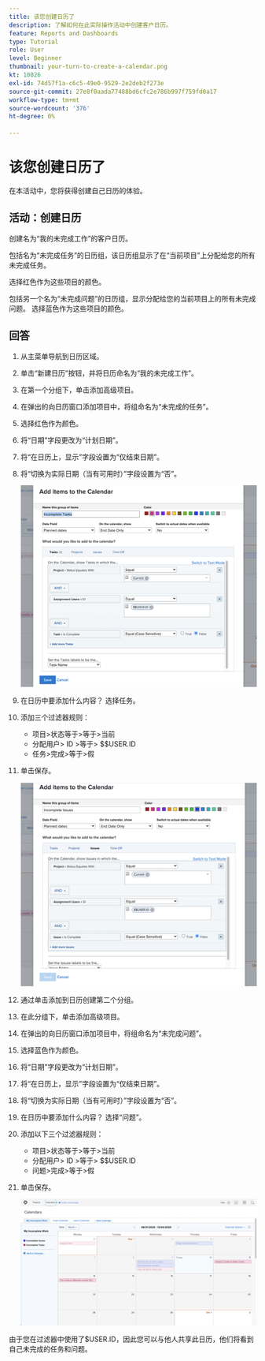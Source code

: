 ```yaml
---
title: 该您创建日历了
description: 了解如何在此实际操作活动中创建客户日历。
feature: Reports and Dashboards
type: Tutorial
role: User
level: Beginner
thumbnail: your-turn-to-create-a-calendar.png
kt: 10026
exl-id: 74d57f1a-c6c5-49e0-9529-2e2deb2f273e
source-git-commit: 27e8f0aada77488bd6cfc2e786b997f759fd0a17
workflow-type: tm+mt
source-wordcount: '376'
ht-degree: 0%

---
```


# 该您创建日历了

在本活动中，您将获得创建自己日历的体验。

## 活动：创建日历

创建名为“我的未完成工作”的客户日历。

包括名为“未完成任务”的日历组，该日历组显示了在“当前项目”上分配给您的所有未完成任务。

选择红色作为这些项目的颜色。

包括另一个名为“未完成问题”的日历组，显示分配给您的当前项目上的所有未完成问题。 选择蓝色作为这些项目的颜色。

## 回答

1. 从主菜单导航到日历区域。
1. 单击“新建日历”按钮，并将日历命名为“我的未完成工作”。
1. 在第一个分组下，单击添加高级项目。
1. 在弹出的向日历窗口添加项目中，将组命名为“未完成的任务”。
1. 选择红色作为颜色。
1. 将“日期”字段更改为“计划日期”。
1. 将“在日历上，显示”字段设置为“仅结束日期”。
1. 将“切换为实际日期（当有可用时）”字段设置为“否”。

   ![向日历中添加项目的屏幕图像](assets/calendar-activity-1.png)

1. 在日历中要添加什么内容？ 选择任务。
1. 添加三个过滤器规则：

   * 项目>状态等于>等于>当前
   * 分配用户> ID >等于> $$USER.ID
   * 任务>完成>等于>假

1. 单击保存。

   ![向日历中添加项目的屏幕图像](assets/calendar-activity-2.png)

1. 通过单击添加到日历创建第二个分组。
1. 在此分组下，单击添加高级项目。
1. 在弹出的向日历窗口添加项目中，将组命名为“未完成问题”。
1. 选择蓝色作为颜色。
1. 将“日期”字段更改为“计划日期”。
1. 将“在日历上，显示”字段设置为“仅结束日期”。
1. 将“切换为实际日期（当有可用时）”字段设置为“否”。
1. 在日历中要添加什么内容？ 选择“问题”。
1. 添加以下三个过滤器规则：

   * 项目>状态等于>等于>当前
   * 分配用户> ID >等于> $$USER.ID
   * 问题>完成>等于>假

1. 单击保存。

   ![向日历中添加项目的屏幕图像](assets/calendar-activity-3.png)

由于您在过滤器中使用了$USER.ID，因此您可以与他人共享此日历，他们将看到自己未完成的任务和问题。
